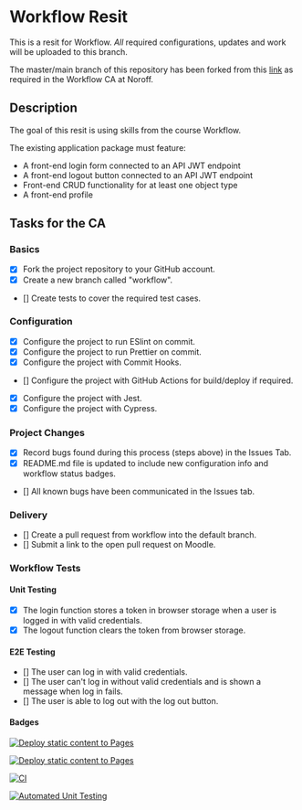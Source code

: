 # Workflow Resit

This is a resit for Workflow. _All_ required configurations, updates and work will be uploaded to this branch.

The master/main branch of this repository has been forked from this [link](https://github.com/noroffFEU/social-media-client) as required in the Workflow CA at Noroff.

## Description

The goal of this resit is using skills from the course Workflow.

The existing application package must feature:

- A front-end login form connected to an API JWT endpoint
- A front-end logout button connected to an API JWT endpoint
- Front-end CRUD functionality for at least one object type
- A front-end profile

## Tasks for the CA

### Basics

- [x] Fork the project repository to your GitHub account.
- [x] Create a new branch called "workflow".
- [] Create tests to cover the required test cases.

### Configuration

- [x] Configure the project to run ESlint on commit.
- [x] Configure the project to run Prettier on commit.
- [x] Configure the project with Commit Hooks.
- [] Configure the project with GitHub Actions for build/deploy if required.
- [x] Configure the project with Jest.
- [x] Configure the project with Cypress.

### Project Changes

- [x] Record bugs found during this process (steps above) in the Issues Tab.
- [x] README.md file is updated to include new configuration info and workflow status badges.
- [] All known bugs have been communicated in the Issues tab.

### Delivery

- [] Create a pull request from workflow into the default branch.
- [] Submit a link to the open pull request on Moodle.

### Workflow Tests

#### Unit Testing

- [x] The login function stores a token in browser storage when a user is logged in with valid credentials.
- [x] The logout function clears the token from browser storage.

#### E2E Testing

- [] The user can log in with valid credentials.
- [] The user can't log in without valid credentials and is shown a message when log in fails.
- [] The user is able to log out with the log out button.

#### Badges

[![Deploy static content to Pages](https://github.com/tonjetj/workflow-resit/actions/workflows/pages.yml/badge.svg?branch=workflow)](https://github.com/tonjetj/workflow-resit/actions/workflows/pages.yml)

[![Deploy static content to Pages](https://github.com/tonjetj/workflow-resit/actions/workflows/pages.yml/badge.svg?branch=master)](https://github.com/tonjetj/workflow-resit/actions/workflows/pages.yml)

[![CI](https://github.com/tonjetj/workflow-resit/actions/workflows/workflowtest.yml/badge.svg)](https://github.com/tonjetj/workflow-resit/actions/workflows/workflowtest.yml)

[![Automated Unit Testing](https://github.com/tonjetj/workflow-resit/actions/workflows/unit-test.yml/badge.svg)](https://github.com/tonjetj/workflow-resit/actions/workflows/unit-test.yml)